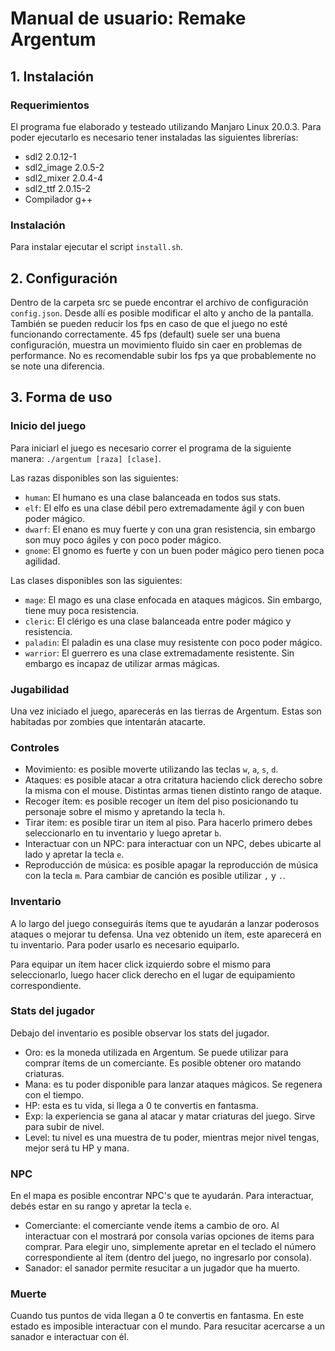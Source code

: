 # Manual de usuario: Remake Argentum

## 1. Instalación

### Requerimientos

El programa fue elaborado y testeado utilizando Manjaro Linux 20.0.3. Para poder ejecutarlo es necesario tener instaladas las siguientes librerías:

- sdl2 2.0.12-1
- sdl2_image 2.0.5-2
- sdl2_mixer 2.0.4-4
- sdl2_ttf 2.0.15-2
- Compilador g++

### Instalación

Para instalar ejecutar el script `install.sh`.

## 2. Configuración

Dentro de la carpeta src se puede encontrar el archivo de configuración `config.json`. Desde allí es posible modificar el alto y ancho de la pantalla. También se pueden reducir los fps en caso de que el juego no esté funcionando correctamente. 45 fps (default) suele ser una buena configuración, muestra un movimiento fluido sin caer en problemas de performance. No es recomendable subir los fps ya que probablemente no se note una diferencia.

## 3. Forma de uso

### Inicio del juego

Para iniciarl el juego es necesario correr el programa de la siguiente manera: `./argentum [raza] [clase]`.

Las razas disponibles son las siguientes:
- `human`: El humano es una clase balanceada en todos sus stats.
- `elf`: El elfo es una clase débil pero extremadamente ágil y con buen poder mágico.
- `dwarf`: El enano es muy fuerte y con una gran resistencia, sin embargo son muy poco ágiles y con poco poder mágico.
- `gnome`: El gnomo es fuerte y con un buen poder mágico pero tienen poca agilidad.

Las clases disponibles son las siguientes:
- `mage`: El mago es una clase enfocada en ataques mágicos. Sin embargo, tiene muy poca resistencia.
- `cleric`: El clérigo es una clase balanceada entre poder mágico y resistencia.
- `paladin`: El paladin es una clase muy resistente con poco poder mágico.
- `warrior`: El guerrero es una clase extremadamente resistente. Sin embargo es incapaz de utilizar armas mágicas.

### Jugabilidad

Una vez iniciado el juego, aparecerás en las tierras de Argentum. Estas son habitadas por zombies que intentarán atacarte.

### Controles

- Movimiento: es posible moverte utilizando las teclas `w`, `a`, `s`, `d`.
- Ataques: es posible atacar a otra critatura haciendo click derecho sobre la misma con el mouse. Distintas armas tienen distinto rango de ataque.
- Recoger ítem: es posible recoger un ítem del piso posicionando tu personaje sobre el mismo y apretando la tecla `h`.
- Tirar item: es posible tirar un item al piso. Para hacerlo primero debes seleccionarlo en tu inventario y luego apretar `b`.
- Interactuar con un NPC: para interactuar con un NPC, debes ubicarte al lado y apretar la tecla `e`.
- Reproducción de música: es posible apagar la reproducción de música con la tecla `m`. Para cambiar de canción es posible utilizar `,` y `.`.

### Inventario

A lo largo del juego conseguirás ítems que te ayudarán a lanzar poderosos ataques o mejorar tu defensa. Una vez obtenido un ítem, este aparecerá en tu inventario. Para poder usarlo es necesario equiparlo.

Para equipar un ítem hacer click izquierdo sobre el mismo para seleccionarlo, luego hacer click derecho en el lugar de equipamiento correspondiente.

### Stats del jugador

Debajo del inventario es posible observar los stats del jugador.

- Oro: es la moneda utilizada en Argentum. Se puede utilizar para comprar ítems de un comerciante. Es posible obtener oro matando criaturas.
- Mana: es tu poder disponible para lanzar ataques mágicos. Se regenera con el tiempo.
- HP: esta es tu vida, si llega a 0 te convertis en fantasma.
- Exp: la experiencia se gana al atacar y matar criaturas del juego. Sirve para subir de nivel.
- Level: tu nivel es una muestra de tu poder, mientras mejor nivel tengas, mejor será tu HP y mana.

### NPC

En el mapa es posible encontrar NPC's que te ayudarán. Para interactuar, debés estar en su rango y apretar la tecla `e`.

- Comerciante: el comerciante vende ítems a cambio de oro. Al interactuar con el mostrará por consola varias opciones de items para comprar. Para elegir uno, simplemente apretar en el teclado el número correspondiente al ítem (dentro del juego, no ingresarlo por consola).
- Sanador: el sanador permite resucitar a un jugador que ha muerto.

### Muerte

Cuando tus puntos de vida llegan a 0 te convertis en fantasma. En este estado es imposible interactuar con el mundo. Para resucitar acercarse a un sanador e interactuar con él.

